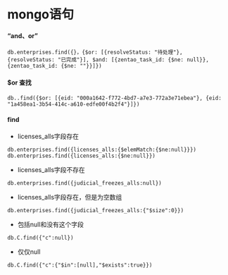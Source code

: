 # mongo语句
#### “and、or”
```
db.enterprises.find({}，{$or: [{resolveStatus: "待处理"}, {resolveStatus: "已完成"}], $and: [{zentao_task_id: {$ne: null}}, {zentao_task_id: {$ne: ""}}]})

```
#### $or 查找
```
db..find({$or: [{eid: "000a1642-f772-4bd7-a7e3-772a3e71ebea"}, {eid: "1a458ea1-3b54-414c-a610-edfe00f4b2f4"}]})
```
#### find
- licenses_alls字段存在
```
db.enterprises.find({licenses_alls:{$elemMatch:{$ne:null}}})
db.enterprises.find({licenses_alls:{$ne:null}})
```
- licenses_alls字段不存在
```
db.enterprises.find({judicial_freezes_alls:null})
```
- licenses_alls字段存在，但是为空数组
```
db.enterprises.find({judicial_freezes_alls:{"$size":0}})
```
- 包括null和没有这个字段
```
db.C.find({"c":null})
```
- 仅仅null
```
db.C.find({"c":{"$in":[null],"$exists":true}})
```
